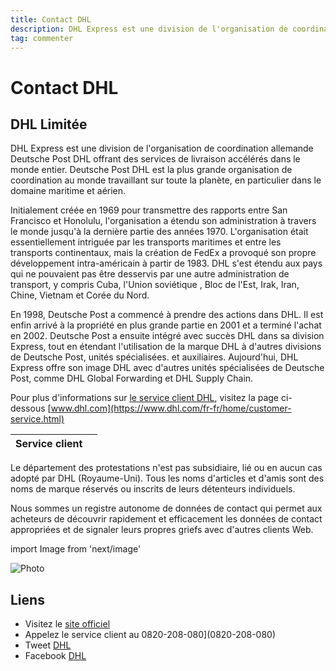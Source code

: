 ```yaml
---
title: Contact DHL
description: DHL Express est une division de l'organisation de coordination allemande..
tag: commenter
---
```


# Contact DHL

## DHL Limitée

DHL Express est une division de l'organisation de coordination allemande Deutsche Post DHL offrant des services de livraison accélérés dans le monde entier. Deutsche Post DHL est la plus grande organisation de coordination au monde travaillant sur toute la planète, en particulier dans le domaine maritime et aérien.

Initialement créée en 1969 pour transmettre des rapports entre San Francisco et Honolulu, l'organisation a étendu son administration à travers le monde jusqu'à la dernière partie des années 1970. L'organisation était essentiellement intriguée par les transports maritimes et entre les transports continentaux, mais la création de FedEx a provoqué son propre développement intra-américain à partir de 1983. DHL s'est étendu aux pays qui ne pouvaient pas être desservis par une autre administration de transport, y compris Cuba, l'Union soviétique , Bloc de l'Est, Irak, Iran, Chine, Vietnam et Corée du Nord.

En 1998, Deutsche Post a commencé à prendre des actions dans DHL. Il est enfin arrivé à la propriété en plus grande partie en 2001 et a terminé l'achat en 2002. Deutsche Post a ensuite intégré avec succès DHL dans sa division Express, tout en étendant l'utilisation de la marque DHL à d'autres divisions de Deutsche Post, unités spécialisées. et auxiliaires. Aujourd'hui, DHL Express offre son image DHL avec d'autres unités spécialisées de Deutsche Post, comme DHL Global Forwarding et DHL Supply Chain.

Pour plus d'informations sur [le service client DHL](https://lesservicesclients.fr/dhl/), visitez la page ci-dessous [www.dhl.com](https://www.dhl.com/fr-fr/home/customer-service.html)

| **Service client** |                                                                                                         |
| ---------- | --------------------------------------------------------------------------------------------------------------------------- |
Le département des protestations n'est pas subsidiaire, lié ou en aucun cas adopté par DHL (Royaume-Uni). Tous les noms d'articles et d'amis sont des noms de marque réservés ou inscrits de leurs détenteurs individuels.

Nous sommes un registre autonome de données de contact qui permet aux acheteurs de découvrir rapidement et efficacement les données de contact appropriées et de signaler leurs propres griefs avec d'autres clients Web.

import Image from 'next/image'

<Image
  src="/images/Logo-DHL.jpg"
  alt="Photo"
  width={210}
  height={130}
  priority
  className="next-image"
/>

## Liens

- Visitez le [site officiel](https://www.dhl.com/fr-fr/home.html)
- Appelez le service client au 0820-208-080](0820-208-080)
- Tweet [DHL](https://twitter.com/dhlexpressfr)
- Facebook [DHL](https://www.facebook.com/dhl)

[^1]: Footnote **can have markup**

    and multiple paragraphs.

[^2]: Footnote text.
